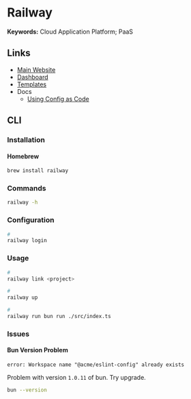 # Railway

<!--
https://youtube.com/watch?v=RdGxvYN82R4
-->

**Keywords:** Cloud Application Platform; PaaS

## Links

- [Main Website](https://railway.app)
- [Dashboard](https://railway.app/dashboard)
- [Templates](https://railway.app/templates)
- Docs
  - [Using Config as Code](https://docs.railway.app/guides/config-as-code)

## CLI

### Installation

#### Homebrew

```sh
brew install railway
```

### Commands

```sh
railway -h
```

### Configuration

```sh
#
railway login
```

### Usage

```sh
#
railway link <project>

#
railway up

#
railway run bun run ./src/index.ts
```

### Issues

#### Bun Version Problem

```log
error: Workspace name "@acme/eslint-config" already exists
```

Problem with version `1.0.11` of bun. Try upgrade.

```sh
bun --version
```
